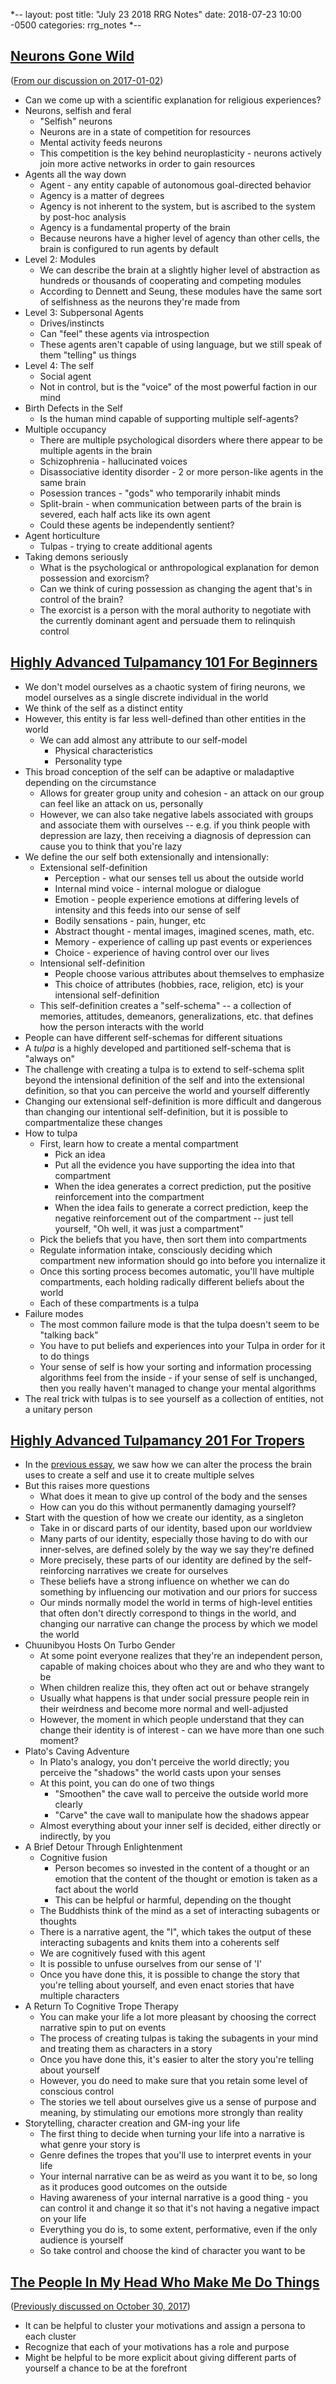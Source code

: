 *--
layout: post
title: "July 23 2018 RRG Notes"
date: 2018-07-23 10:00 -0500
categories: rrg_notes
*--

## [Neurons Gone Wild](http://www.meltingasphalt.com/neurons-gone-wild/)

([From our discussion on 2017-01-02](https://palegreendot.net/rrg_notes/2017/01/01/rrg-reading-notes.html#neurons-gone-wild))

* Can we come up with a scientific explanation for religious experiences?
* Neurons, selfish and feral
  * "Selfish" neurons
  * Neurons are in a state of competition for resources
  * Mental activity feeds neurons
  * This competition is the key behind neuroplasticity - neurons actively join more active networks in order to gain resources
* Agents all the way down
  * Agent - any entity capable of autonomous goal-directed behavior
  * Agency is a matter of degrees
  * Agency is not inherent to the system, but is ascribed to the system by post-hoc analysis
  * Agency is a fundamental property of the brain
  * Because neurons have a higher level of agency than other cells, the brain is configured to run agents by default
* Level 2: Modules
  * We can describe the brain at a slightly higher level of abstraction as hundreds or thousands of cooperating and competing modules
  * According to Dennett and Seung, these modules have the same sort of selfishness as the neurons they're made from
* Level 3: Subpersonal Agents
  * Drives/instincts
  * Can "feel" these agents via introspection
  * These agents aren't capable of using language, but we still speak of them "telling" us things
* Level 4: The self
  * Social agent
  * Not in control, but is the "voice" of the most powerful faction in our mind
* Birth Defects in the Self
  * Is the human mind capable of supporting multiple self-agents?
* Multiple occupancy
  * There are multiple psychological disorders where there appear to be multiple agents in the brain
  * Schizophrenia - hallucinated voices
  * Disassociative identity disorder - 2 or more person-like agents in the same brain
  * Posession trances - "gods" who temporarily inhabit minds
  * Split-brain - when communication between parts of the brain is severed, each half acts like its own agent
  * Could these agents be independently sentient?
* Agent horticulture
  * Tulpas - trying to create additional agents
* Taking demons seriously
  * What is the psychological or anthropological explanation for demon possession and exorcism?
  * Can we think of curing possession as changing the agent that's in control of the brain?
  * The exorcist is a person with the moral authority to negotiate with the currently dominant agent and persuade them to relinquish control

## [Highly Advanced Tulpamancy 101 For Beginners](https://hivewired.wordpress.com/2017/05/27/highly-advanced-tulpamancy-101-for-beginners/)

* We don't model ourselves as a chaotic system of firing neurons, we model ourselves as a single discrete individual in the world
* We think of the self as a distinct entity
* However, this entity is far less well-defined than other entities in the world
    * We can add almost any attribute to our self-model
        * Physical characteristics
        * Personality type
* This broad conception of the self can be adaptive or maladaptive depending on the circumstance
    * Allows for greater group unity and cohesion - an attack on our group can feel like an attack on us, personally
    * However, we can also take negative labels associated with groups and associate them with ourselves -- e.g. if you think people with depression are lazy, then receiving a diagnosis of depression can cause you to think that you're lazy
* We define the our self both extensionally and intensionally:
    * Extensional self-definition
        * Perception - what our senses tell us about the outside world
        * Internal mind voice - internal mologue or dialogue
        * Emotion - people experience emotions at differing levels of intensity and this feeds into our sense of self
        * Bodily sensations - pain, hunger, etc
        * Abstract thought - mental images, imagined scenes, math, etc.
        * Memory - experience of calling up past events or experiences
        * Choice - experience of having control over our lives
    * Intensional self-definition
        * People choose various attributes about themselves to emphasize
        * This choice of attributes (hobbies, race, religion, etc) is your intensional self-definition
    * This self-definition creates a "self-schema" -- a collection of memories, attitudes, demeanors, generalizations, etc. that defines how the person interacts with the world
* People can have different self-schemas for different situations
* A _tulpa_ is a highly developed and partitioned self-schema that is "always on"
* The challenge with creating a tulpa is to extend to self-schema split beyond the intensional definition of the self and into the extensional definition, so that you can perceive the world and yourself differently
* Changing our extensional self-definition is more difficult and dangerous than changing our intentional self-definition, but it is possible to compartmentalize these changes
* How to tulpa
    * First, learn how to create a mental compartment
        * Pick an idea
        * Put all the evidence you have supporting the idea into that compartment
        * When the idea generates a correct prediction, put the positive reinforcement into the compartment
        * When the idea fails to generate a correct prediction, keep the negative reinforcement out of the compartment -- just tell yourself, "Oh well, it was just a compartment"
    * Pick the beliefs that you have, then sort them into compartments
    * Regulate information intake, consciously deciding which compartment new information should go into before you internalize it
    * Once this sorting process becomes automatic, you'll have multiple compartments, each holding radically different beliefs about the world
    * Each of these compartments is a tulpa
* Failure modes
    * The most common failure mode is that the tulpa doesn't seem to be "talking back"
    * You have to put beliefs and experiences into your Tulpa in order for it to do things
    * Your sense of self is how your sorting and information processing algorithms feel from the inside - if your sense of self is unchanged, then you really haven't managed to change your mental algorithms
* The real trick with tulpas is to see yourself as a collection of entities, not a unitary person

## [Highly Advanced Tulpamancy 201 For Tropers](https://hivewired.wordpress.com/2018/03/23/highly-advanced-tulpamancy-201-for-tropers/) 

* In the [previous essay](https://hivewired.wordpress.com/2017/05/27/highly-advanced-tulpamancy-101-for-beginners/), we saw how we can alter the process the brain uses to create a self and use it to create multiple selves
* But this raises more questions
    * What does it mean to give up control of the body and the senses
    * How can you do this without permanently damaging yourself?
* Start with the question of how we create our identity, as a singleton
    * Take in or discard parts of our identity, based upon our worldview
    * Many parts of our identity, especially those having to do with our inner-selves, are defined solely by the way we say they're defined
    * More precisely, these parts of our identity are defined by the self-reinforcing narratives we create for ourselves
    * These beliefs have a strong influence on whether we can do something by influencing our motivation and our priors for success
    * Our minds normally model the world in terms of high-level entities that often don't directly correspond to things in the world, and changing our narrative can change the process by which we model the world
* Chuunibyou Hosts On Turbo Gender
    * At some point everyone realizes that they're an independent person, capable of making choices about who they are and who they want to be
    * When children realize this, they often act out or behave strangely
    * Usually what happens is that under social pressure people rein in their weirdness and become more normal and well-adjusted
    * However, the moment in which people understand that they can change their identity is of interest - can we have more than one such moment?
* Plato's Caving Adventure
    * In Plato's analogy, you don't perceive the world directly; you perceive the "shadows" the world casts upon your senses
    * At this point, you can do one of two things
        * "Smoothen" the cave wall to perceive the outside world more clearly
        * "Carve" the cave wall to manipulate how the shadows appear
    * Almost everything about your inner self is decided, either directly or indirectly, by you
* A Brief Detour Through Enlightenment
    * Cognitive fusion
        * Person becomes so invested in the content of a thought or an emotion that the content of the thought or emotion is taken as a fact about the world
        * This can be helpful or harmful, depending on the thought
    * The Buddhists think of the mind as a set of interacting subagents or thoughts
    * There is a narrative agent, the "I", which takes the output of these interacting subagents and knits them into a coherents self
    * We are cognitively fused with this agent
    * It is possible to unfuse ourselves from our sense of 'I'
    * Once you have done this, it is possible to change the story that you're telling about yourself, and even enact stories that have multiple characters
* A Return To Cognitive Trope Therapy
    * You can make your life a lot more pleasant by choosing the correct narrative spin to put on events
    * The process of creating tulpas is taking the subagents in your mind and treating them as characters in a story
    * Once you have done this, it's easier to alter the story you're telling about yourself
    * However, you do need to make sure that you retain some level of conscious control
    * The stories we tell about ourselves give us a sense of purpose and meaning, by stimulating our emotions more strongly than reality
* Storytelling, character creation and GM-ing your life
    * The first thing to decide when turning your life into a narrative is what genre your story is
    * Genre defines the tropes that you'll use to interpret events in your life
    * Your internal narrative can be as weird as you want it to be, so long as it produces good outcomes on the outside
    * Having awareness of your internal narrative is a good thing - you can control it and change it so that it's not having a negative impact on your life
    * Everything you do is, to some extent, performative, even if the only audience is yourself
    * So take control and choose the kind of character you want to be

## [The People In My Head Who Make Me Do Things](https://agentyduck.blogspot.com/2016/04/the-people-in-my-head-who-make-me-do.html)

([Previously discussed on October 30, 2017](https://palegreendot.net/rrg_notes/2017/10/30/rrg-reading-notes.html#the-people-in-my-head-who-make-me-do-things))

* It can be helpful to cluster your motivations and assign a persona to each cluster
* Recognize that each of your motivations has a role and purpose
* Might be helpful to be more explicit about giving different parts of yourself a chance to be at the forefront